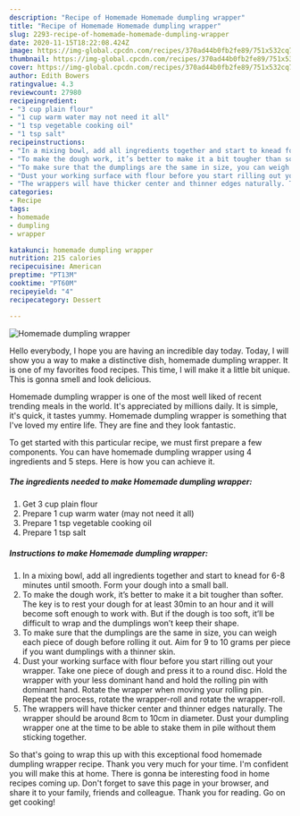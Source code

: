 ```yaml
---
description: "Recipe of Homemade Homemade dumpling wrapper"
title: "Recipe of Homemade Homemade dumpling wrapper"
slug: 2293-recipe-of-homemade-homemade-dumpling-wrapper
date: 2020-11-15T18:22:08.424Z
image: https://img-global.cpcdn.com/recipes/370ad44b0fb2fe89/751x532cq70/homemade-dumpling-wrapper-recipe-main-photo.jpg
thumbnail: https://img-global.cpcdn.com/recipes/370ad44b0fb2fe89/751x532cq70/homemade-dumpling-wrapper-recipe-main-photo.jpg
cover: https://img-global.cpcdn.com/recipes/370ad44b0fb2fe89/751x532cq70/homemade-dumpling-wrapper-recipe-main-photo.jpg
author: Edith Bowers
ratingvalue: 4.3
reviewcount: 27980
recipeingredient:
- "3 cup plain flour"
- "1 cup warm water may not need it all"
- "1 tsp vegetable cooking oil"
- "1 tsp salt"
recipeinstructions:
- "In a mixing bowl, add all ingredients together and start to knead for 6-8 minutes until smooth. Form your dough into a small ball."
- "To make the dough work, it’s better to make it a bit tougher than softer. The key is to rest your dough for at least 30min to an hour and it will become soft enough to work with. But if the dough is too soft, it’ll be difficult to wrap and the dumplings won’t keep their shape."
- "To make sure that the dumplings are the same in size, you can weigh each piece of dough before rolling it out. Aim for 9 to 10 grams per piece if you want dumplings with a thinner skin."
- "Dust your working surface with flour before you start rilling out your wrapper. Take one piece of dough and press it to a round disc. Hold the wrapper with your less dominant hand and hold the rolling pin with dominant hand. Rotate the wrapper when moving your rolling pin. Repeat the process, rotate the wrapper-roll and rotate the wrapper-roll."
- "The wrappers will have thicker center and thinner edges naturally. The wrapper should be around 8cm to 10cm in diameter. Dust your dumpling wrapper one at the time to be able to stake them in pile without them sticking together."
categories:
- Recipe
tags:
- homemade
- dumpling
- wrapper

katakunci: homemade dumpling wrapper 
nutrition: 215 calories
recipecuisine: American
preptime: "PT13M"
cooktime: "PT60M"
recipeyield: "4"
recipecategory: Dessert

---
```



![Homemade dumpling wrapper](https://img-global.cpcdn.com/recipes/370ad44b0fb2fe89/751x532cq70/homemade-dumpling-wrapper-recipe-main-photo.jpg)

Hello everybody, I hope you are having an incredible day today. Today, I will show you a way to make a distinctive dish, homemade dumpling wrapper. It is one of my favorites food recipes. This time, I will make it a little bit unique. This is gonna smell and look delicious.

Homemade dumpling wrapper is one of the most well liked of recent trending meals in the world. It's appreciated by millions daily. It is simple, it's quick, it tastes yummy. Homemade dumpling wrapper is something that I've loved my entire life. They are fine and they look fantastic.




To get started with this particular recipe, we must first prepare a few components. You can have homemade dumpling wrapper using 4 ingredients and 5 steps. Here is how you can achieve it.

<!--inarticleads1-->

##### The ingredients needed to make Homemade dumpling wrapper:

1. Get 3 cup plain flour
1. Prepare 1 cup warm water (may not need it all)
1. Prepare 1 tsp vegetable cooking oil
1. Prepare 1 tsp salt




<!--inarticleads2-->

##### Instructions to make Homemade dumpling wrapper:

1. In a mixing bowl, add all ingredients together and start to knead for 6-8 minutes until smooth. Form your dough into a small ball.
1. To make the dough work, it’s better to make it a bit tougher than softer. The key is to rest your dough for at least 30min to an hour and it will become soft enough to work with. But if the dough is too soft, it’ll be difficult to wrap and the dumplings won’t keep their shape.
1. To make sure that the dumplings are the same in size, you can weigh each piece of dough before rolling it out. Aim for 9 to 10 grams per piece if you want dumplings with a thinner skin.
1. Dust your working surface with flour before you start rilling out your wrapper. Take one piece of dough and press it to a round disc. Hold the wrapper with your less dominant hand and hold the rolling pin with dominant hand. Rotate the wrapper when moving your rolling pin. Repeat the process, rotate the wrapper-roll and rotate the wrapper-roll.
1. The wrappers will have thicker center and thinner edges naturally. The wrapper should be around 8cm to 10cm in diameter. Dust your dumpling wrapper one at the time to be able to stake them in pile without them sticking together.




So that's going to wrap this up with this exceptional food homemade dumpling wrapper recipe. Thank you very much for your time. I'm confident you will make this at home. There is gonna be interesting food in home recipes coming up. Don't forget to save this page in your browser, and share it to your family, friends and colleague. Thank you for reading. Go on get cooking!
